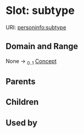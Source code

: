 
# Slot: subtype



URI: [personinfo:subtype](https://w3id.org/linkml/examples/personinfo/subtype)


## Domain and Range

None &#8594;  <sub>0..1</sub> [Concept](Concept.md)

## Parents


## Children


## Used by

